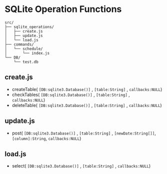 <!-- operations description -->

# SQLite Operation Functions
``` plain
src/
├── sqlite_operations/
│   ├── create.js
│   ├── update.js
│   └── load.js
├── commands/
│   └── schedule/
│       └── index.js
└── DB/
    └── test.db
```
## create.js
- createTable( `[DB:sqlite3.Database()]` , `[table:String]` , `callbacks:NULL`)
- checkTables( `[DB:sqlite3.Database()]` , `[table:String]` , `callbacks:NULL`)
- deleteTable( `[DB:sqlite3.Database()]` , `[table:String]` , `callbacks:NULL`)

## update.js
- post( `[DB:sqlite3.Database()]` , `[table:String]` , `[newDate:String[]]`, `[column]:String`, `callbacks:NULL`)

## load.js
- select( `[DB:sqlite3.Database()]` , `[table:String]` , `callbacks:NULL`)
